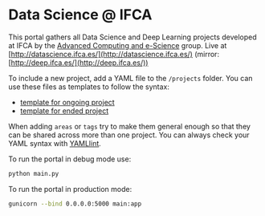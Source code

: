 Data Science @ IFCA
===================

This portal gathers all Data Science and Deep Learning projects developed at IFCA by the [Advanced Computing and e-Science](https://computing.ifca.es/) group. Live at [http://datascience.ifca.es/](http://datascience.ifca.es/) (mirror: [http://deep.ifca.es/](http://deep.ifca.es/))

To include a new project, add a YAML file to the `/projects` folder. You can use these files as templates to follow the syntax:
* [template for ongoing project](./deep_at_ifca/projects/template-ongoing.yaml)
* [template for ended project](./deep_at_ifca/projects/template-ended.yaml)

When adding `areas` or `tags` try to make them general enough so that they can be shared across more than one project. 
You can always check your YAML syntax with [YAMLlint](http://www.yamllint.com/).

To run the portal in debug mode use:
```bash
python main.py
```

To run the portal in production mode:
```bash
gunicorn --bind 0.0.0.0:5000 main:app
```
